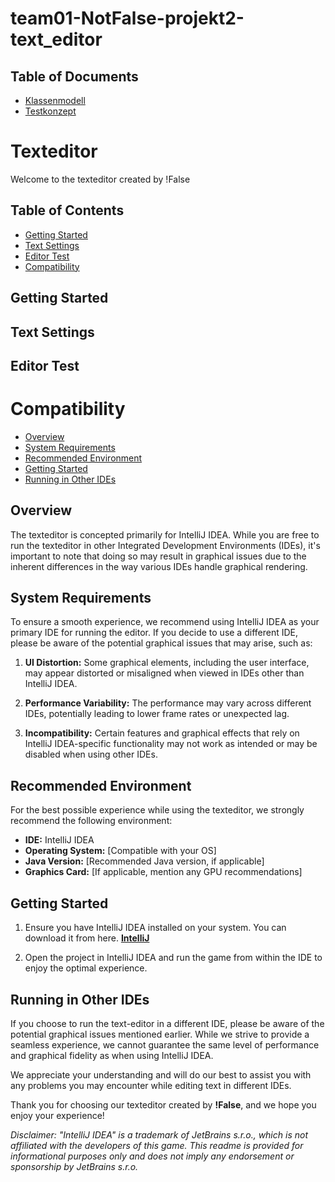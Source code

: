 # team01-NotFalse-projekt2-text_editor

## Table of Documents
- [Klassenmodell]()
- [Testkonzept]()

# Texteditor 

Welcome to the texteditor created by !False

## Table of Contents
- [Getting Started](#getting-started)
- [Text Settings](#text_settings)
- [Editor Test](#editor-Test)
- [Compatibility](#compatibility)

## Getting Started

## Text Settings

## Editor Test

# Compatibility
- [Overview](#overview)
- [System Requirements](#system-requirements)
- [Recommended Environment](#recommended-environment)
- [Getting Started](#getting-started)
- [Running in Other IDEs](#running-in-other-ides)

## Overview

The texteditor is concepted primarily for IntelliJ IDEA. While you are free to run the texteditor in other Integrated Development Environments (IDEs), it's important to note that doing so may result in graphical issues due to the inherent differences in the way various IDEs handle graphical rendering.

## System Requirements

To ensure a smooth experience, we recommend using IntelliJ IDEA as your primary IDE for running the editor. If you decide to use a different IDE, please be aware of the potential graphical issues that may arise, such as:

1. **UI Distortion:** Some graphical elements, including the user interface, may appear distorted or misaligned when viewed in IDEs other than IntelliJ IDEA.

2. **Performance Variability:** The performance may vary across different IDEs, potentially leading to lower frame rates or unexpected lag.

3. **Incompatibility:** Certain features and graphical effects that rely on IntelliJ IDEA-specific functionality may not work as intended or may be disabled when using other IDEs.

## Recommended Environment

For the best possible experience while using the texteditor, we strongly recommend the following environment:

 - **IDE:** IntelliJ IDEA
 - **Operating System:** [Compatible with your OS]
 - **Java Version:** [Recommended Java version, if applicable]
 - **Graphics Card:** [If applicable, mention any GPU recommendations]

## Getting Started

 1. Ensure you have IntelliJ IDEA installed on your system. You can download it from here. **[IntelliJ](https://www.jetbrains.com/idea/download/)**

 2. Open the project in IntelliJ IDEA and run the game from within the IDE to enjoy the optimal experience.
## Running in Other IDEs

If you choose to run the text-editor in a different IDE, please be aware of the potential graphical issues mentioned earlier. While we strive to provide a seamless experience, we cannot guarantee the same level of performance and graphical fidelity as when using IntelliJ IDEA.

We appreciate your understanding and will do our best to assist you with any problems you may encounter while editing text in different IDEs.

Thank you for choosing our texteditor created by **!False**, and we hope you enjoy your experience!


 
 
 
*Disclaimer: "IntelliJ IDEA" is a trademark of JetBrains s.r.o., which is not affiliated with the developers of this game. This readme is provided for informational purposes only and does not imply any endorsement or sponsorship by JetBrains s.r.o.*
